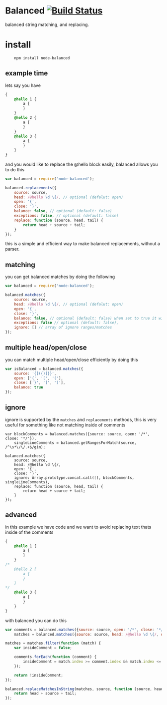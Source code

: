 # Balanced [![Build Status](https://travis-ci.org/icodeforlove/node-balanced.png?branch=master)](https://travis-ci.org/icodeforlove/node-balanced)

balanced string matching, and replacing.

# install

```
	npm install node-balanced
```

## example time

lets say you have

```css
{
	@hello 1 {
		a {
		}
	}
	@hello 2 {
		a {
		}
	}
	@hello 3 {
		a {
		}
	}
}
```

and you would like to replace the @hello block easily, balanced allows you to do this

```javascript
var balanced = require('node-balanced');

balanced.replacements({
	source: source,
	head: /@hello \d \{/, // optional (defalut: open)
	open: '{',
	close: '}',
	balance: false, // optional (default: false)
	exceptions: false, // optional (default: false)
	replace: function (source, head, tail) {
		return head + source + tail;
	}
});
```

this is a simple and efficient way to make balanced replacements, without a parser.

## matching

you can get balanced matches by doing the following

```javascript
var balanced = require('node-balanced');

balanced.matches({
	source: source,
	head: /@hello \d \{/, // optional (defalut: open)
	open: '{',
	close: '}',
	balance: false, // optional (default: false) when set to true it will return `null` when there is an error
	exceptions: false // optional (default: false),
	ignore: [] // array of ignore ranges/matches
});
```

## multiple head/open/close

you can match multiple head/open/close efficiently by doing this

```javascript
var isBalanced = balanced.matches({
	source: '{[({)]}}',
	open: ['{', '[', '('],
	close: ['}', ']', ')'],
	balance: true
});
```
## ignore
ignore is supported by the `matches` and `replacements` methods, this is very useful for something like not matching inside of comments

```
var blockComments = balanced.matches({source: source, open: '/*', close: '*/'}),
	singleLineComments = balanced.getRangesForMatch(source, /^\s*\/\/.+$/gim);

balanced.matches({
	source: source,
	head: /@hello \d \{/,
	open: '{',
	close: '}',
	ignore: Array.prototype.concat.call([], blockComments, singleLineComments),
	replace: function (source, head, tail) {
		return head + source + tail;
	}
});
```

## advanced

in this example we have code and we want to avoid replacing text thats inside of the comments

```css
{
	@hello 1 {
		a {
		}
	}
/*
	@hello 2 {
		a {
		}
	}
*/
	@hello 3 {
		a {
		}
	}
}
```

with balanced you can do this

```javascript
var comments = balanced.matches({source: source, open: '/*', close: '*/'}),
	matches = balanced.matches({source: source, head: /@hello \d \{/, open: '{', close: '}'});

matches = matches.filter(function (match) {
	var insideComment = false;

	comments.forEach(function (comment) {
		insideComment = match.index >= comment.index && match.index <= comment.index + comment.length;
	});

	return !insideComment;
});

balanced.replaceMatchesInString(matches, source, function (source, head, tail) {
	return head + source + tail;
});
```